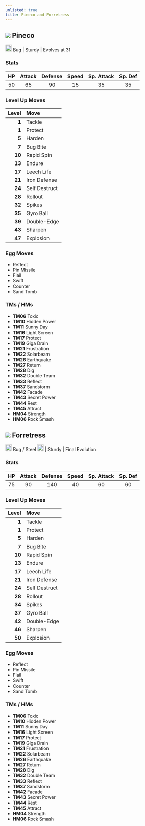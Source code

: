 ```yaml
---
unlisted: true
title: Pineco and Forretress
---
```

## ![](https://serebii.net/emerald/pokemon/204.png) Pineco
<img src="https://archives.bulbagarden.net/media/upload/thumb/9/9c/Bug_icon_SwSh.png/64px-Bug_icon_SwSh.png" width="20px" height="20px"> Bug | Sturdy | Evolves at 31

### Stats

| HP | Attack | Defense | Speed | Sp. Attack | Sp. Def |
|:---:|:---:|:---:|:---:|:---:|:---:|
| 50 | 65 | 90 | 15 | 35 | 35 |

### Level Up Moves

| Level | Move |
|---:|:---|
| **1** | Tackle |
| **1** | Protect |
| **5** | Harden |
| **7** | Bug Bite |
| **10** | Rapid Spin |
| **13** | Endure |
| **17** | Leech Life |
| **21** | Iron Defense |
| **24** | Self Destruct |
| **28** | Rollout |
| **32** | Spikes |
| **35** | Gyro Ball |
| **39** | Double-Edge |
| **43** | Sharpen |
| **47** | Explosion |

### Egg Moves
- Reflect
- Pin Missile
- Flail
- Swift
- Counter
- Sand Tomb

### TMs / HMs
- **TM06** Toxic
- **TM10** Hidden Power
- **TM11** Sunny Day
- **TM16** Light Screen
- **TM17** Protect
- **TM19** Giga Drain
- **TM21** Frustration
- **TM22** Solarbeam
- **TM26** Earthquake
- **TM27** Return
- **TM28** Dig
- **TM32** Double Team
- **TM33** Reflect
- **TM37** Sandstorm
- **TM42** Facade
- **TM43** Secret Power
- **TM44** Rest
- **TM45** Attract
- **HM04** Strength
- **HM06** Rock Smash

## ![](https://serebii.net/emerald/pokemon/205.png) Forretress
<img src="https://archives.bulbagarden.net/media/upload/thumb/9/9c/Bug_icon_SwSh.png/64px-Bug_icon_SwSh.png" width="20px" height="20px"> Bug / Steel <img src="https://archives.bulbagarden.net/media/upload/thumb/0/09/Steel_icon_SwSh.png/64px-Steel_icon_SwSh.png" width="20px" height="20px"> | Sturdy | Final Evolution

### Stats

| HP | Attack | Defense | Speed | Sp. Attack | Sp. Def |
|:---:|:---:|:---:|:---:|:---:|:---:|
| 75 | 90 | 140 | 40 | 60 | 60 |

### Level Up Moves

| Level | Move |
|---:|:---|
| **1** | Tackle |
| **1** | Protect |
| **5** | Harden |
| **7** | Bug Bite |
| **10** | Rapid Spin |
| **13** | Endure |
| **17** | Leech Life |
| **21** | Iron Defense |
| **24** | Self Destruct |
| **28** | Rollout |
| **34** | Spikes |
| **37** | Gyro Ball |
| **42** | Double-Edge |
| **46** | Sharpen |
| **50** | Explosion |

### Egg Moves
- Reflect
- Pin Missile
- Flail
- Swift
- Counter
- Sand Tomb

### TMs / HMs
- **TM06** Toxic
- **TM10** Hidden Power
- **TM11** Sunny Day
- **TM16** Light Screen
- **TM17** Protect
- **TM19** Giga Drain
- **TM21** Frustration
- **TM22** Solarbeam
- **TM26** Earthquake
- **TM27** Return
- **TM28** Dig
- **TM32** Double Team
- **TM33** Reflect
- **TM37** Sandstorm
- **TM42** Facade
- **TM43** Secret Power
- **TM44** Rest
- **TM45** Attract
- **HM04** Strength
- **HM06** Rock Smash